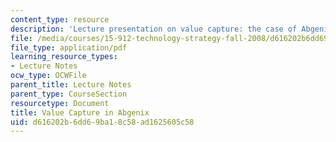 ```yaml
---
content_type: resource
description: 'Lecture presentation on value capture: the case of Abgenix and the XenoMouse.'
file: /media/courses/15-912-technology-strategy-fall-2008/d616202b6dd69ba18c58ad1625605c58_lec_08.pdf
file_type: application/pdf
learning_resource_types:
- Lecture Notes
ocw_type: OCWFile
parent_title: Lecture Notes
parent_type: CourseSection
resourcetype: Document
title: Value Capture in Abgenix
uid: d616202b-6dd6-9ba1-8c58-ad1625605c58
---
```

